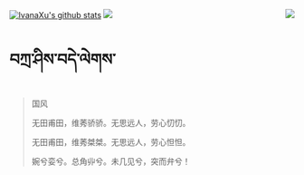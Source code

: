 [![IvanaXu's github stats](https://github-readme-stats.vercel.app/api?username=IvanaXu&show_icons=true&theme=vue-dark)](https://github.com/anuraghazra/github-readme-stats)
<img align="right" src="https://github-readme-stats.vercel.app/api/top-langs/?username=IvanaXu&langs_count=7&theme=graywhite" />
<img src="https://github-readme-stats.vercel.app/api/wakatime?username=IvanaXu&layout=compact&langs_count=6&theme=vue-dark&&custom_title=Programming Times(Jul 29 2021-)" />
# བཀྲ་ཤིས་བདེ་ལེགས་
> 国风
> 
> 无田甫田，维莠骄骄。无思远人，劳心忉忉。
> 
> 无田甫田，维莠桀桀。无思远人，劳心怛怛。
> 
> 婉兮娈兮。总角丱兮。未几见兮，突而弁兮！
>